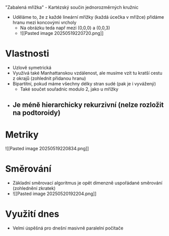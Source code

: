 "Zabalená mřížka"
	- Kartézský součin jednorozměrných kružnic
- Uděláme to, že z každé lineární mřížky (každá úcečka v mřížce) přidáme hranu mezi koncovými vrcholy
	- Na obrázku teda např mezi (0,0,0) a (0,0,3)
	- ![[Pasted image 20250519220720.png]]

# Vlastnosti
- Uzlově symetrická
- Využívá také Manhattanskou vzdálenost, ale musíme vzít tu kratší cestu z okrajů (zohlednit přidanou hranu)
- Bipartitní, pokud máme všechny délky stran sudé (pak je i vyvážený)
	- Také součet souřadnic modulo 2, jako u mřížky
- Je méně hierarchicky rekurzivní (nelze rozložit na podtoroidy)
	- 
# Metriky
![[Pasted image 20250519220834.png]]
# Směrování
- Základní směrovací algoritmus je opět dimenzně uspořádané směrování (zohlednění zkratek)
- ![[Pasted image 20250520192204.png]]
# Využití dnes
- Velmi úspěšná pro dnešní masivně paralelní počítače
